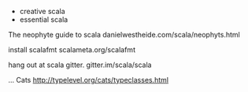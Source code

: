 * creative scala
* essential scala

The neophyte guide to scala
danielwestheide.com/scala/neophyts.html

install scalafmt
scalameta.org/scalafmt

hang out at scala gitter.
gitter.im/scala/scala

...
Cats
http://typelevel.org/cats/typeclasses.html